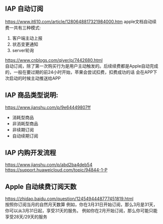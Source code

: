 ## IAP 自动订阅
https://www.it610.com/article/1280648817321984000.htm
apple文档自动续费一共有三种模式:
1. 客户端主动上报
2. 状态变更通知
3. server轮询

https://www.cnblogs.com/qiyer/p/7442680.html  
自动订阅，除了第一次购买行为是用户主动触发的。后续续费都是Apple自动完成的，一般在要过期的前24小时开始，苹果会尝试扣费，扣费成功的话 会在APP下次启动的时候主动推送给APP

## IAP 商品类型说明:
https://www.jianshu.com/p/9e64449807ff  
* 消耗型商品
* 非消耗型商品
* 非续期订阅
* 自动续期订阅

## IAP 内购开发流程
https://www.jianshu.com/p/abd2ba4deb54  
https://support.huaweicloud.com/topic/94844-1-P

## Apple 自动续费订阅天数
https://zhidao.baidu.com/question/1245494448777451819.html  
按照你订阅当月的自然月天数算
例如，你在3月31日开始订阅，那么3月是31天，你可以从3月31日起，享受31天的服务。
例如你在2月开始订阅，那么你可能只能享受28天/29天的服务 
